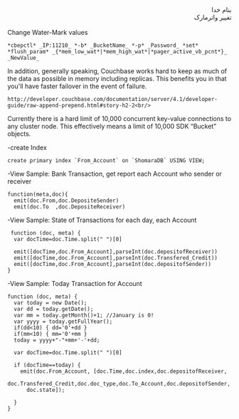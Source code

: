 <div dir="rtl">بنام خدا</div>

<div dir="rtl">تغییر واترمارک</div><br/>
Change Water-Mark values<br/>

    *cbepctl* _IP:11210_ *-b* _BucketName_ *-p* _Password_ *set* *flush_param* _{*mem_low_wat*|*mem_high_wat*|*pager_active_vb_pcnt*}_ _NewValue_


In addition, generally speaking, Couchbase works hard to keep as much of the data as possible in memory including replicas. This benefits you in that you'll have faster failover in the event of failure. 


    http://developer.couchbase.com/documentation/server/4.1/developer-guide/raw-append-prepend.html#story-h2-2<br/>


Currently there is a hard limit of 10,000 concurrent key-value connections to any cluster node. This effectively means a limit of 10,000 SDK “Bucket” objects.

-create Index

    create primary index `From_Account` on `ShomaraDB` USING VIEW;
    

-View Sample: Bank Transaction, get report each Account who sender or receiver

    function(meta,doc){
      emit(doc.From,doc.DepositeSender)
      emit(doc.To  ,doc.DepositeReceiver)

-View Sample: State of Transactions for each day, each Account

     function (doc, meta) {
      var docTime=doc.Time.split(" ")[0]
          
      emit([docTime,doc.From_Account],parseInt(doc.depositofReceiver))
      emit([docTime,doc.From_Account],parseInt(doc.Transfered_Credit))
      emit([docTime,doc.From_Account],parseInt(doc.depositofSender))
    }

-View Sample: Today Transaction for Account

    function (doc, meta) {
      var today = new Date();
      var dd = today.getDate();
      var mm = today.getMonth()+1; //January is 0!
      var yyyy = today.getFullYear();
      if(dd<10) { dd='0'+dd } 
      if(mm<10) { mm='0'+mm } 
      today = yyyy+"-"+mm+'-'+dd;
        
      var docTime=doc.Time.split(" ")[0]
        
      if (docTime==today) {
        emit(doc.From_Account, [doc.Time,doc.index,doc.depositofReceiver,
          doc.Transfered_Credit,doc.doc_type,doc.To_Account,doc.depositofSender,
          doc.state]);
      
      }
    }


<div dir="rtl"></div>
<div dir="rtl"></div>
<div dir="rtl"></div>
